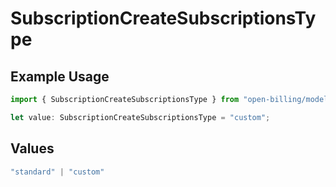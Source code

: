 # SubscriptionCreateSubscriptionsType

## Example Usage

```typescript
import { SubscriptionCreateSubscriptionsType } from "open-billing/models/operations";

let value: SubscriptionCreateSubscriptionsType = "custom";
```

## Values

```typescript
"standard" | "custom"
```